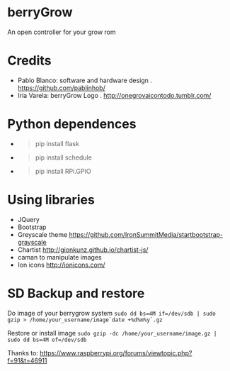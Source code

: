 berryGrow
===============
An open controller for your grow rom

# Credits #
* Pablo Blanco: software and hardware design . https://github.com/pablinhob/
* Iria Varela: berryGrow Logo . http://onegrovaicontodo.tumblr.com/


# Python dependences #
* >pip install flask
* >pip install schedule
* >pip install RPi.GPIO

# Using libraries #
* JQuery
* Bootstrap
* Greyscale theme https://github.com/IronSummitMedia/startbootstrap-grayscale
* Chartist http://gionkunz.github.io/chartist-js/
* caman to manipulate images
* Ion icons http://ionicons.com/

# SD Backup and restore #
Do image of your berrygrow system
``` sudo dd bs=4M if=/dev/sdb | sudo gzip > /home/your_username/image`date +%d%m%y`.gz ```

Restore or install image
``` sudo gzip -dc /home/your_username/image.gz | sudo dd bs=4M of=/dev/sdb ```

Thanks to: https://www.raspberrypi.org/forums/viewtopic.php?f=91&t=46911
